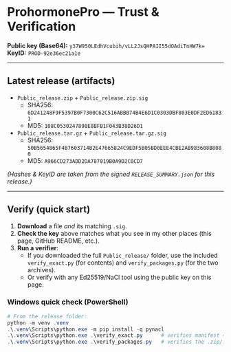 # ProhormonePro — Trust & Verification

**Public key (Base64):** `y37W950LEdhVcubih/vLL2JsQHPAII55dOAdiTnHW7k=`  
**KeyID:** `PROD-92e36ec21a1e`

---

## Latest release (artifacts)
- `Public_release.zip` + `Public_release.zip.sig`  
  - SHA256: `6D241248F9F5397B0F7300C62C516ABBB74B4E6D1C0303DBF803E0DF2ED61831`  
  - MD5:    `108C0530247898E8BFB1F043B38D26D1`
- `Public_release.tar.gz` + `Public_release.tar.gz.sig`  
  - SHA256: `50B5654865F4B7603714B2E47665824C9EDF5B05BD0EEE4CBE2AB983608B8080`  
  - MD5:    `A966CD273ADD2DA787019B0A9D2C0CD7`

*(Hashes & KeyID are taken from the signed `RELEASE_SUMMARY.json` for this release.)*

---

## Verify (quick start)
1) **Download** a file *and* its matching `.sig`.  
2) **Check the key** above matches what you see in my other places (this page, GitHub README, etc.).  
3) **Run a verifier**:
   - If you downloaded the full `Public_release/` folder, use the included `verify_exact.py` (for contents) and `verify_packages.py` (for the two archives).
   - Or verify with any Ed25519/NaCl tool using the public key on this page.

### Windows quick check (PowerShell)
```powershell
# From the release folder:
python -m venv .venv
.\.venv\Scripts\python.exe -m pip install -q pynacl
.\.venv\Scripts\python.exe .\verify_exact.py      # verifies manifest + sums
.\.venv\Scripts\python.exe .\verify_packages.py   # verifies the .zip/.tar.gz against .sig
